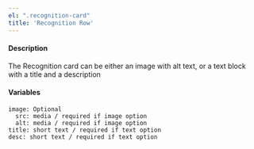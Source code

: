 ```yaml
---
el: ".recognition-card"
title: 'Recognition Row'
---
```

#### Description
The Recognition card can be either an image with alt text, or a text block with a title and a description

#### Variables
~~~
image: Optional 
  src: media / required if image option
  alt: media / required if image option
title: short text / required if text option
desc: short text / required if text option
~~~
